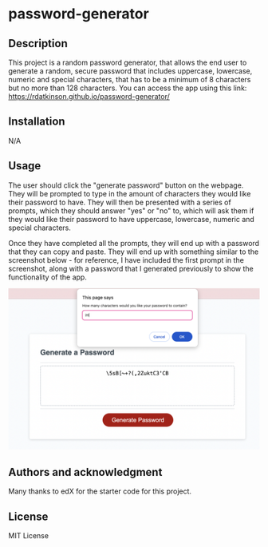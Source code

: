 # password-generator

## Description
This project is a random password generator, that allows the end user to generate a random, secure password that includes uppercase, lowercase, numeric and special characters, that has to be a minimum of 8 characters but no more than 128 characters. You can access the app using this link: https://rdatkinson.github.io/password-generator/

## Installation
N/A

## Usage
The user should click the "generate password" button on the webpage. They will be prompted to type in the amount of characters they would like their password to have. They will then be presented with a series of prompts, which they should answer "yes" or "no" to, which will ask them if they would like their password to have uppercase, lowercase, numeric and special characters.

Once they have completed all the prompts, they will end up with a password that they can copy and paste. They will end up with something similar to the screenshot below - for reference, I have included the first prompt in the screenshot, along with a password that I generated previously to show the functionality of the app.

![Alt text](<Screenshot 2023-12-19 at 19.23.52.png>)

## Authors and acknowledgment
Many thanks to edX for the starter code for this project.

## License
MIT License
